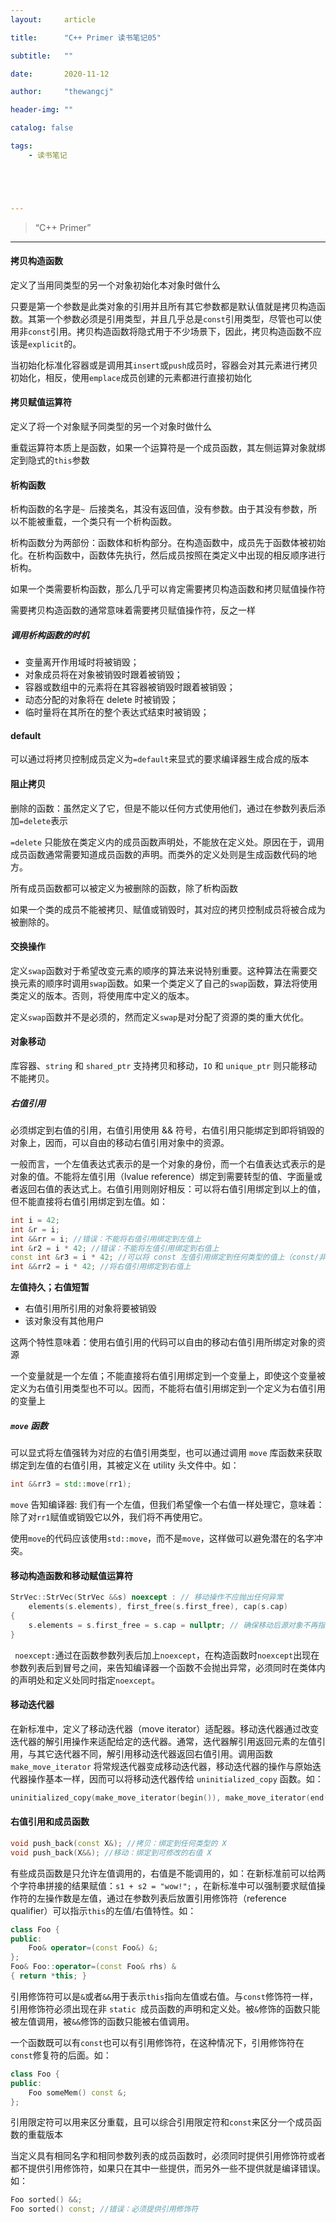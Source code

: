 ```yaml
---
layout:     article

title:      "C++ Primer 读书笔记05"

subtitle:   ""

date:       2020-11-12

author:     "thewangcj"

header-img: ""

catalog: false

tags:
    - 读书笔记





---
```


> “C++ Primer”

------

<!--more-->

#### 拷贝构造函数

定义了当用同类型的另一个对象初始化本对象时做什么

只要是第一个参数是此类对象的引用并且所有其它参数都是默认值就是拷贝构造函数。其第一个参数必须是引用类型，并且几乎总是`const`引用类型，尽管也可以使用非`const`引用。拷贝构造函数将隐式用于不少场景下，因此，拷贝构造函数不应该是`explicit`的。

当初始化标准化容器或是调用其`insert`或`push`成员时，容器会对其元素进行拷贝初始化，相反，使用`emplace`成员创建的元素都进行直接初始化

#### 拷贝赋值运算符

定义了将一个对象赋予同类型的另一个对象时做什么

重载运算符本质上是函数，如果一个运算符是一个成员函数，其左侧运算对象就绑定到隐式的`this`参数

#### 析构函数

析构函数的名字是`~ `后接类名，其没有返回值，没有参数。由于其没有参数，所以不能被重载，一个类只有一个析构函数。

析构函数分为两部份：函数体和析构部分。在构造函数中，成员先于函数体被初始化。在析构函数中，函数体先执行，然后成员按照在类定义中出现的相反顺序进行析构。

如果一个类需要析构函数，那么几乎可以肯定需要拷贝构造函数和拷贝赋值操作符

需要拷贝构造函数的通常意味着需要拷贝赋值操作符，反之一样

##### 调用析构函数的时机

- 变量离开作用域时将被销毁；
- 对象成员将在对象被销毁时跟着被销毁；
- 容器或数组中的元素将在其容器被销毁时跟着被销毁；
- 动态分配的对象将在 delete 时被销毁；
- 临时量将在其所在的整个表达式结束时被销毁；

#### default

可以通过将拷贝控制成员定义为`=default`来显式的要求编译器生成合成的版本

#### 阻止拷贝

删除的函数：虽然定义了它，但是不能以任何方式使用他们，通过在参数列表后添加`=delete`表示

`=delete` 只能放在类定义内的成员函数声明处，不能放在定义处。原因在于，调用成员函数通常需要知道成员函数的声明。而类外的定义处则是生成函数代码的地方。

所有成员函数都可以被定义为被删除的函数，除了析构函数

如果一个类的成员不能被拷贝、赋值或销毁时，其对应的拷贝控制成员将被合成为被删除的。

#### 交换操作

定义`swap`函数对于希望改变元素的顺序的算法来说特别重要。这种算法在需要交换元素的顺序时调用`swap`函数。如果一个类定义了自己的`swap`函数，算法将使用类定义的版本。否则，将使用库中定义的版本。

定义`swap`函数并不是必须的，然而定义`swap`是对分配了资源的类的重大优化。

#### 对象移动

库容器、`string` 和 `shared_ptr` 支持拷贝和移动，`IO` 和 `unique_ptr` 则只能移动不能拷贝。

##### 右值引用

必须绑定到右值的引用，右值引用使用 && 符号，右值引用只能绑定到即将销毁的对象上，因而，可以自由的移动右值引用对象中的资源。

一般而言，一个左值表达式表示的是一个对象的身份，而一个右值表达式表示的是对象的值。不能将左值引用（lvalue reference）绑定到需要转型的值、字面量或者返回右值的表达式上。右值引用则刚好相反：可以将右值引用绑定到以上的值，但不能直接将右值引用绑定到左值。如：

```c++
int i = 42;
int &r = i;
int &&rr = i; //错误：不能将右值引用绑定到左值上
int &r2 = i * 42; //错误：不能将左值引用绑定到右值上
const int &r3 = i * 42; //可以将 const 左值引用绑定到任何类型的值上（const/非 const 的左/右值）
int &&rr2 = i * 42; //将右值引用绑定到右值上
```

**左值持久；右值短暂**

* 右值引用所引用的对象将要被销毁
* 该对象没有其他用户

这两个特性意味着：使用右值引用的代码可以自由的移动右值引用所绑定对象的资源

一个变量就是一个左值；不能直接将右值引用绑定到一个变量上，即使这个变量被定义为右值引用类型也不可以。因而，不能将右值引用绑定到一个定义为右值引用的变量上

##### `move` 函数

可以显式将左值强转为对应的右值引用类型，也可以通过调用 `move` 库函数来获取绑定到左值的右值引用，其被定义在 utility 头文件中。如：

```c++
int &&rr3 = std::move(rr1);
```

`move` 告知编译器: 我们有一个左值，但我们希望像一个右值一样处理它，意味着：除了对`rr1`赋值或销毁它以外，我们将不再使用它。

使用`move`的代码应该使用`std::move`，而不是`move`，这样做可以避免潜在的名字冲突。

#### 移动构造函数和移动赋值运算符

```c++
StrVec::StrVec(StrVec &&s) noexcept : // 移动操作不应抛出任何异常
    elements(s.elements), first_free(s.first_free), cap(s.cap)
{
    s.elements = s.first_free = s.cap = nullptr; // 确保移动后源对象不再指向被移动的资源 
}
```

` noexcept:`通过在函数参数列表后加上`noexcept`，在构造函数时`noexcept`出现在参数列表后到冒号之间，来告知编译器一个函数不会抛出异常，必须同时在类体内的声明处和定义处同时指定`noexcept`。

#### 移动迭代器

在新标准中，定义了移动迭代器（move iterator）适配器。移动迭代器通过改变迭代器的解引用操作来适配给定的迭代器。通常，迭代器解引用返回元素的左值引用，与其它迭代器不同，解引用移动迭代器返回右值引用。调用函数 `make_move_iterator` 将常规迭代器变成移动迭代器，移动迭代器的操作与原始迭代器操作基本一样，因而可以将移动迭代器传给 `uninitialized_copy` 函数。如：

```c++
uninitialized_copy(make_move_iterator(begin()), make_move_iterator(end()));
```

#### 右值引用和成员函数

```c++
void push_back(const X&); //拷贝：绑定到任何类型的 X
void push_back(X&&); //移动：绑定到可修改的右值 X
```

有些成员函数是只允许左值调用的，右值是不能调用的，如：在新标准前可以给两个字符串拼接的结果赋值：`s1 + s2 = "wow!";` ，在新标准中可以强制要求赋值操作符的左操作数是左值，通过在参数列表后放置引用修饰符（reference qualifier）可以指示`this`的左值/右值特性。如：

```c++
class Foo {
public:
    Foo& operator=(const Foo&) &;
};
Foo& Foo::operator=(const Foo& rhs) &
{ return *this; }
```

引用修饰符可以是`&`或者`&&`用于表示`this`指向左值或右值。与`const`修饰符一样，引用修饰符必须出现在非 `static `成员函数的声明和定义处。被`&`修饰的函数只能被左值调用，被`&&`修饰的函数只能被右值调用。

一个函数既可以有`const`也可以有引用修饰符，在这种情况下，引用修饰符在`const`修复符的后面。如：

```c++
class Foo {
public:
    Foo someMem() const &;
};
```

引用限定符可以用来区分重载，且可以综合引用限定符和`const`来区分一个成员函数的重载版本

当定义具有相同名字和相同参数列表的成员函数时，必须同时提供引用修饰符或者都不提供引用修饰符，如果只在其中一些提供，而另外一些不提供就是编译错误。如：

```c++
Foo sorted() &&;
Foo sorted() const; //错误：必须提供引用修饰符
```